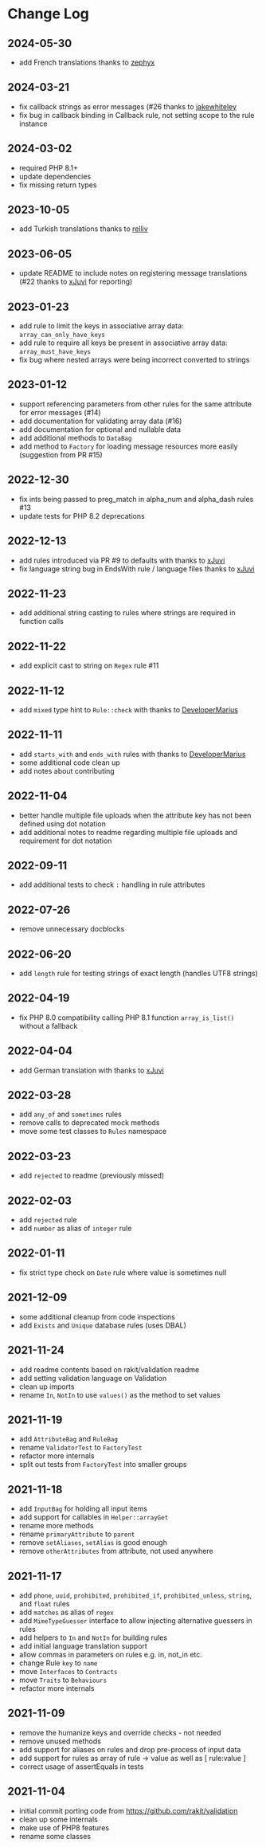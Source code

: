 Change Log
==========

2024-05-30
----------

 * add French translations thanks to [zephyx](https://github.com/zephyx)

2024-03-21
----------

 * fix callback strings as error messages (#26 thanks to [jakewhiteley](https://github.com/jakewhiteley)
 * fix bug in callback binding in Callback rule, not setting scope to the rule instance

2024-03-02
----------

 * required PHP 8.1+
 * update dependencies
 * fix missing return types

2023-10-05
----------

 * add Turkish translations thanks to [relliv](https://github.com/relliv)

2023-06-05
----------

 * update README to include notes on registering message translations (#22 thanks to [xJuvi](https://github.com/xJuvi) for reporting)

2023-01-23
----------

 * add rule to limit the keys in associative array data: `array_can_only_have_keys`
 * add rule to require all keys be present in associative array data: `array_must_have_keys`
 * fix bug where nested arrays were being incorrect converted to strings

2023-01-12
----------

 * support referencing parameters from other rules for the same attribute for error messages (#14)
 * add documentation for validating array data (#16)
 * add documentation for optional and nullable data
 * add additional methods to `DataBag`
 * add method to `Factory` for loading message resources more easily (suggestion from PR #15)

2022-12-30
----------

 * fix ints being passed to preg_match in alpha_num and alpha_dash rules #13
 * update tests for PHP 8.2 deprecations

2022-12-13
----------

 * add rules introduced via PR #9 to defaults with thanks to [xJuvi](https://github.com/xJuvi)
 * fix language string bug in EndsWith rule / language files thanks to [xJuvi](https://github.com/xJuvi)

2022-11-23
----------

 * add additional string casting to rules where strings are required in function calls

2022-11-22
----------

 * add explicit cast to string on `Regex` rule #11

2022-11-12
----------

 * add `mixed` type hint to `Rule::check` with thanks to [DeveloperMarius](https://github.com/DeveloperMarius)

2022-11-11
----------

 * add `starts_with` and `ends_with` rules with thanks to [DeveloperMarius](https://github.com/DeveloperMarius)
 * some additional code clean up
 * add notes about contributing

2022-11-04
----------

 * better handle multiple file uploads when the attribute key has not been defined using dot notation
 * add additional notes to readme regarding multiple file uploads and requirement for dot notation

2022-09-11
----------

 * add additional tests to check `:` handling in rule attributes

2022-07-26
----------

 * remove unnecessary docblocks

2022-06-20
----------

 * add `length` rule for testing strings of exact length (handles UTF8 strings)

2022-04-19
----------

 * fix PHP 8.0 compatibility calling PHP 8.1 function `array_is_list()` without a fallback

2022-04-04
----------

 * add German translation with thanks to [xJuvi](https://github.com/xJuvi)

2022-03-28
----------

 * add `any_of` and `sometimes` rules
 * remove calls to deprecated mock methods
 * move some test classes to `Rules` namespace

2022-03-23
----------

 * add `rejected` to readme (previously missed)

2022-02-03
----------

 * add `rejected` rule
 * add `number` as alias of `integer` rule

2022-01-11
----------

 * fix strict type check on `Date` rule where value is sometimes null

2021-12-09
----------

 * some additional cleanup from code inspections
 * add `Exists` and `Unique` database rules (uses DBAL)

2021-11-24
----------

 * add readme contents based on rakit/validation readme
 * add setting validation language on Validation
 * clean up imports
 * rename `In`, `NotIn` to use `values()` as the method to set values

2021-11-19
----------

 * add `AttributeBag` and `RuleBag`
 * rename `ValidatorTest` to `FactoryTest`
 * refactor more internals
 * split out tests from `FactoryTest` into smaller groups

2021-11-18
----------

 * add `InputBag` for holding all input items
 * add support for callables in `Helper::arrayGet`
 * rename more methods
 * rename `primaryAttribute` to `parent`
 * remove `setAliases`, `setAlias` is good enough
 * remove `otherAttributes` from attribute, not used anywhere

2021-11-17
----------

 * add `phone`, `uuid`, `prohibited`, `prohibited_if`, `prohibited_unless`, `string`, and `float` rules
 * add `matches` as alias of `regex`
 * add `MimeTypeGuesser` interface to allow injecting alternative guessers in rules
 * add helpers to `In` and `NotIn` for building rules
 * add initial language translation support
 * allow commas in parameters on rules e.g. in, not_in etc.
 * change Rule `key` to `name`
 * move `Interfaces` to `Contracts`
 * move `Traits` to `Behaviours`
 * refactor more internals

2021-11-09
----------

 * remove the humanize keys and override checks - not needed
 * remove unused methods
 * add support for aliases on rules and drop pre-process of input data
 * add support for rules as array of rule -> value as well as [ rule:value ]
 * correct usage of assertEquals in tests

2021-11-04
----------

 * initial commit porting code from https://github.com/rakit/validation
 * clean up some internals
 * make use of PHP8 features
 * rename some classes
